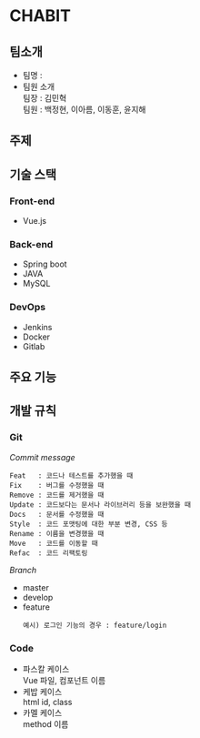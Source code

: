 # CHABIT
## 팀소개  
* 팀명 :  
* 팀원 소개  
    팀장 : 김민혁  
    팀원 : 백정현, 이아름, 이동훈, 윤지해  

## 주제  
## 기술 스택  
### Front-end  
* Vue.js  

### Back-end  
* Spring boot  
* JAVA  
* MySQL  

### DevOps  
* Jenkins  
* Docker  
* Gitlab  

## 주요 기능  
## 개발 규칙  
### Git  
*Commit message*  
```
Feat   : 코드나 테스트를 추가했을 때
Fix    : 버그를 수정했을 때
Remove : 코드를 제거했을 때
Update : 코드보다는 문서나 라이브러리 등을 보완했을 때
Docs   : 문서를 수정했을 때
Style  : 코드 포맷팅에 대한 부분 변경, CSS 등
Rename : 이름을 변경했을 때
Move   : 코드를 이동할 때
Refac  : 코드 리팩토링
```  
*Branch*  
* master  
* develop  
* feature  
    ```
    예시) 로그인 기능의 경우 : feature/login
    ```  

### Code  
* 파스칼 케이스  
    Vue 파일, 컴포넌트 이름  
* 케밥 케이스  
    html id, class  
* 카멜 케이스  
    method 이름  